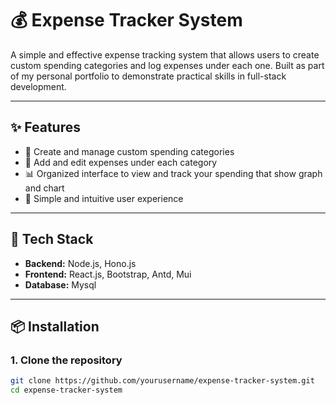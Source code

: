 # 💰 Expense Tracker System

A simple and effective expense tracking system that allows users to create custom spending categories and log expenses under each one. Built as part of my personal portfolio to demonstrate practical skills in full-stack development.

---

## ✨ Features

- 🔖 Create and manage custom spending categories
- 🧾 Add and edit expenses under each category
- 📊 Organized interface to view and track your spending that show graph and chart 
- 🧠 Simple and intuitive user experience 

---

## 🚀 Tech Stack

- **Backend:** Node.js, Hono.js
- **Frontend:** React.js, Bootstrap, Antd, Mui
- **Database:** Mysql

---

## 📦 Installation

### 1. Clone the repository
```bash
git clone https://github.com/yourusername/expense-tracker-system.git
cd expense-tracker-system

